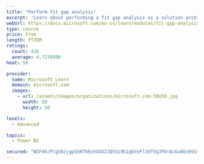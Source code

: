 ```yaml
---
title: "Perform fit gap analysis"
excerpt: "Learn about performing a fit gap analysis as a solution architect for Dynamics 365 and Microsoft Power Platform."
webUrl: https://docs.microsoft.com/en-us/learn/modules/fit-gap-analysis/
type: course
price: Free
length: PT35M
ratings:
  count: 426
  average: 4.7276998
heat: 50

provider:
  name: Microsoft Learn
  domain: microsoft.com
  images:
    - url: /assets/images/organizations/microsoft.com-50x50.jpg
      width: 50
      height: 50

levels:
  - Advanced

topics:
  - Power BI

secured: "WSF4h/PlgV6zjgpSkKTkExVGGV2JQtbi9G1g6YeFlVdfVgJP8rAcGsWSs0tG+M+q/H2eges9zHkHsidBFPAbtdZslAvH4YmglIBSzO9klkQlYvJw9+V2CF5im8nKEdwErXtNUEQx1RW9BlDaI4tcuPW/dKFJdJcEOwBVSMyaGpKBKT8yNuGv3efmvy6CKOz7An25qd2xWL/LAVeH4Sez8PxAp5i0vl4iB/Ny52Rg922wxQlgeYyUdp9ffLkNeH4YRFB/M6GNNJhMsskbgSDwHMyaUXW/0qnh/XKTUP3fDRtl6n310h3YXkIvpwaSeBL3caxGbDNsEfUqBmmw+wjrQgGyscQgPhJGR2+0q/e42RLk7nvD8qR/0Y/TC25+Y+Q3Kq7qvmxfr5Se2cjd7twTx2SrlOv0SWsBztRHj4YVHP4=;m45ruUHzStsYE2j9eSFqJQ=="
---
```


